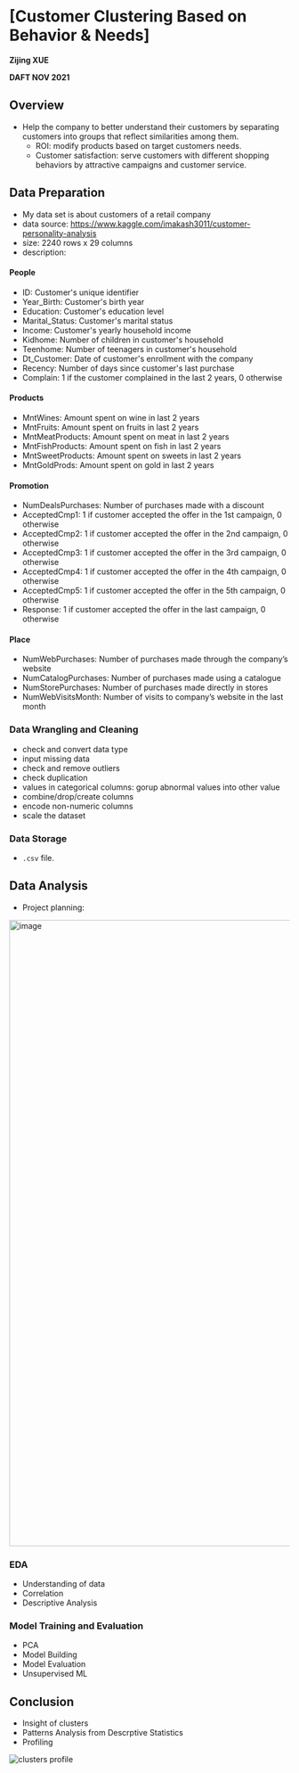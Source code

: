 # [Customer Clustering Based on Behavior & Needs]

**Zijing XUE**

**DAFT NOV 2021**

## Overview

* Help the company to better understand their customers by separating customers into groups that reflect similarities among them.
	* ROI: modify products based on target customers needs.
	* Customer satisfaction: serve customers with different shopping behaviors by attractive campaigns and customer service.

## Data Preparation

* My data set is about customers of a retail company
* data source: 
 https://www.kaggle.com/imakash3011/customer-personality-analysis
* size: 2240 rows x 29 columns
* description:

#### People

* ID: Customer's unique identifier
* Year_Birth: Customer's birth year
* Education: Customer's education level
* Marital_Status: Customer's marital status
* Income: Customer's yearly household income
* Kidhome: Number of children in customer's household
* Teenhome: Number of teenagers in customer's household
* Dt_Customer: Date of customer's enrollment with the company
* Recency: Number of days since customer's last purchase
* Complain: 1 if the customer complained in the last 2 years, 0 otherwise

#### Products

* MntWines: Amount spent on wine in last 2 years
* MntFruits: Amount spent on fruits in last 2 years
* MntMeatProducts: Amount spent on meat in last 2 years
* MntFishProducts: Amount spent on fish in last 2 years
* MntSweetProducts: Amount spent on sweets in last 2 years
* MntGoldProds: Amount spent on gold in last 2 years
 
#### Promotion

* NumDealsPurchases: Number of purchases made with a discount
* AcceptedCmp1: 1 if customer accepted the offer in the 1st campaign, 0 otherwise
* AcceptedCmp2: 1 if customer accepted the offer in the 2nd campaign, 0 otherwise
* AcceptedCmp3: 1 if customer accepted the offer in the 3rd campaign, 0 otherwise
* AcceptedCmp4: 1 if customer accepted the offer in the 4th campaign, 0 otherwise
* AcceptedCmp5: 1 if customer accepted the offer in the 5th campaign, 0 otherwise
* Response: 1 if customer accepted the offer in the last campaign, 0 otherwise

#### Place

* NumWebPurchases: Number of purchases made through the company’s website
* NumCatalogPurchases: Number of purchases made using a catalogue
* NumStorePurchases: Number of purchases made directly in stores
* NumWebVisitsMonth: Number of visits to company’s website in the last month

### Data Wrangling and Cleaning

* check and convert data type
* input missing data
* check and remove outliers
* check duplication
* values in categorical columns: gorup abnormal values into other value 
* combine/drop/create columns
* encode non-numeric columns
* scale the dataset

### Data Storage

* `.csv` file.

## Data Analysis

* Project planning:
<img width="1124" alt="image" src="https://user-images.githubusercontent.com/93996718/153622663-3ce6d64a-a043-431b-8aa5-e2a88fbc64c8.png">

### EDA
* Understanding of data
* Correlation
* Descriptive Analysis


### Model Training and Evaluation
* PCA
* Model Building 
* Model Evaluation
* Unsupervised ML

## Conclusion
* Insight of clusters
* Patterns Analysis from Descrptive Statistics
* Profiling

![clusters profile](https://user-images.githubusercontent.com/93996718/153616643-19fe1290-3e7a-42e7-b18d-be66e2dc90ad.jpg)
